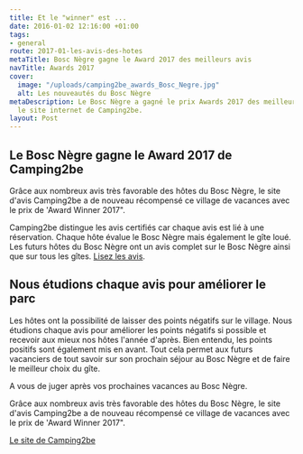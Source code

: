 ```yaml
---
title: Et le "winner" est ...
date: 2016-01-02 12:16:00 +01:00
tags:
- general
route: 2017-01-les-avis-des-hotes
metaTitle: Bosc Nègre gagne le Award 2017 des meilleurs avis
navTitle: Awards 2017
cover:
  image: "/uploads/camping2be_awards_Bosc_Negre.jpg"
  alt: Les nouveautés du Bosc Nègre
metaDescription: Le Bosc Nègre a gagné le prix Awards 2017 des meilleurs avis sur
  le site internet de Camping2be.
layout: Post
---
```


## Le Bosc Nègre gagne le Award 2017 de Camping2be

Grâce aux nombreux avis très favorable des hôtes du Bosc Nègre, le site d'avis Camping2be a de nouveau récompensé ce village de vacances avec le prix de 'Award Winner 2017".

Camping2be distingue les avis certifiés car chaque avis est lié à une réservation. Chaque hôte évalue le Bosc Nègre mais également le gîte loué. Les futurs hôtes du Bosc Nègre ont un avis complet sur le Bosc Nègre ainsi que sur tous les gîtes. [Lisez les avis](https://www.camping2be.com/france/lacapelle-biron/avis-clients-village-de-vacances-bosc-negre).

## Nous étudions chaque avis pour améliorer le parc

Les hôtes ont la possibilité de laisser des points négatifs sur le village. Nous étudions chaque avis pour améliorer les points négatifs si possible et recevoir aux mieux nos hôtes l'année d'après. Bien entendu, les points positifs sont également mis en avant. Tout cela permet aux futurs vacanciers de tout savoir sur son prochain séjour au Bosc Nègre et de faire le meilleur choix du gîte.

A vous de juger après vos prochaines vacances au Bosc Nègre.

Grâce aux nombreux avis très favorable des hôtes du Bosc Nègre, le site d'avis Camping2be a de nouveau récompensé ce village de vacances avec le prix de 'Award Winner 2017".

[Le site de Camping2be](https://www.camping2be.com/france/lacapelle-biron/avis-clients-village-de-vacances-bosc-negre)